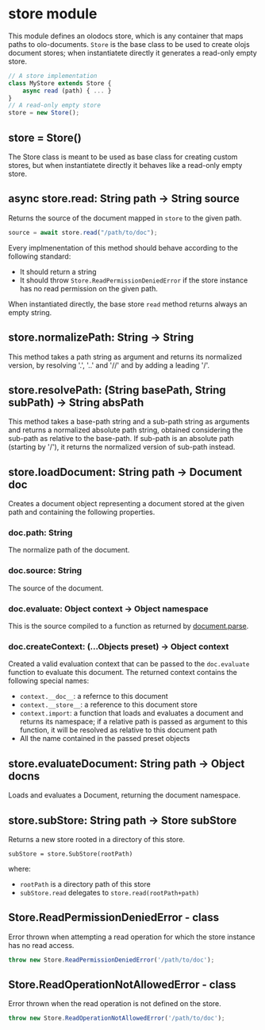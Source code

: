 store module
============================================================================
This module defines an olodocs store, which is any container that maps
paths to olo-documents.
`Store` is the base class to be used to create olojs document stores; when
instantiatete directly it generates a read-only empty store.
```js
// A store implementation
class MyStore extends Store {
    async read (path) { ... }
}
// A read-only empty store
store = new Store();
```
  

store = Store()
--------------------------------------------------------------------------
The Store class is meant to be used as base class for creating custom
stores, but when instantiatete directly it behaves like a read-only empty
store.
  

async store.read: String path -> String source
------------------------------------------------------------------------
Returns the source of the document mapped in `store` to the given path.
```js
source = await store.read("/path/to/doc");
```
Every implmenentation of this method should behave according to the
following standard:
- It should return a string
- It should throw `Store.ReadPermissionDeniedError` if the store
  instance has no read permission on the given path.
 
When instantiated directly, the base store `read` method returns always
an empty string.
  

store.normalizePath: String -> String
------------------------------------------------------------------------
This method takes a path string as argument and returns its normalized
version, by resolving '.', '..' and '//' and by adding a leading '/'.
  

store.resolvePath: (String basePath, String subPath) -> String absPath
------------------------------------------------------------------------
This method takes a base-path string and a sub-path string as arguments
and returns a normalized absolute path string, obtained considering
the sub-path as relative to the base-path.
If sub-path is an absolute path (starting by '/'), it returns the
normalized version of sub-path instead.
  

store.loadDocument: String path -> Document doc
------------------------------------------------------------------------
Creates a document object representing a document stored at the given
path and containing the following properties.
### doc.path: String
The normalize path of the document.
### doc.source: String
The source of the document.
### doc.evaluate: Object context -> Object namespace
This is the source compiled to a function as returned by
[document.parse](document.md).
### doc.createContext: (...Objects preset) -> Object context
Created a valid evaluation context that can be passed to the
`doc.evaluate` function to evaluate this document. The returned context
contains the following special names:
- `context.__doc__`: a refernce to this document
- `context.__store__`: a reference to this document store
- `context.import`: a function that loads and evaluates a document and
  returns its namespace; if a relative path is passed as argument to
  this function, it will be resolved as relative to this document path
- All the name contained in the passed preset objects
  

store.evaluateDocument: String path -> Object docns
------------------------------------------------------------------------
Loads and evaluates a Document, returning the document namespace.
  

store.subStore: String path -> Store subStore
------------------------------------------------------------------------
Returns a new store rooted in a directory of this store.

```
subStore = store.SubStore(rootPath)
```

where:

- `rootPath` is a directory path of this store
- `subStore.read` delegates to `store.read(rootPath+path)`
  

Store.ReadPermissionDeniedError - class
----------------------------------------------------------------------------
Error thrown when attempting a read operation for which the store instance
has no read access.
```js
throw new Store.ReadPermissionDeniedError('/path/to/doc');
```
  

Store.ReadOperationNotAllowedError - class
----------------------------------------------------------------------------
Error thrown when the read operation is not defined on the store.
```js
throw new Store.ReadOperationNotAllowedError('/path/to/doc');
```
  


